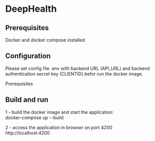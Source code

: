 # DeepHealth

## Prerequisites
Docker and docker compose installed

## Configuration
Please set config file .env with backend URL (API_URL) and backend authentication secret key (CLIENTID) befor run the docker image.

Prerequisites<br />

## Build and run

1 - build the docker image and start the application:<br />
docker-compose up --build

2 - access the application in browser on port 4200<br />
http://localhost:4200
